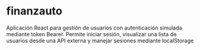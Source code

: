 # finanzauto
Aplicación React para gestión de usuarios con autenticación simulada mediante token Bearer. Permite iniciar sesión, visualizar una lista de usuarios desde una API externa y manejar sesiones mediante localStorage
